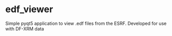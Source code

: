 # edf_viewer

Simple pyqt5 application to view .edf files from the ESRF.
Developed for use with DF-XRM data
